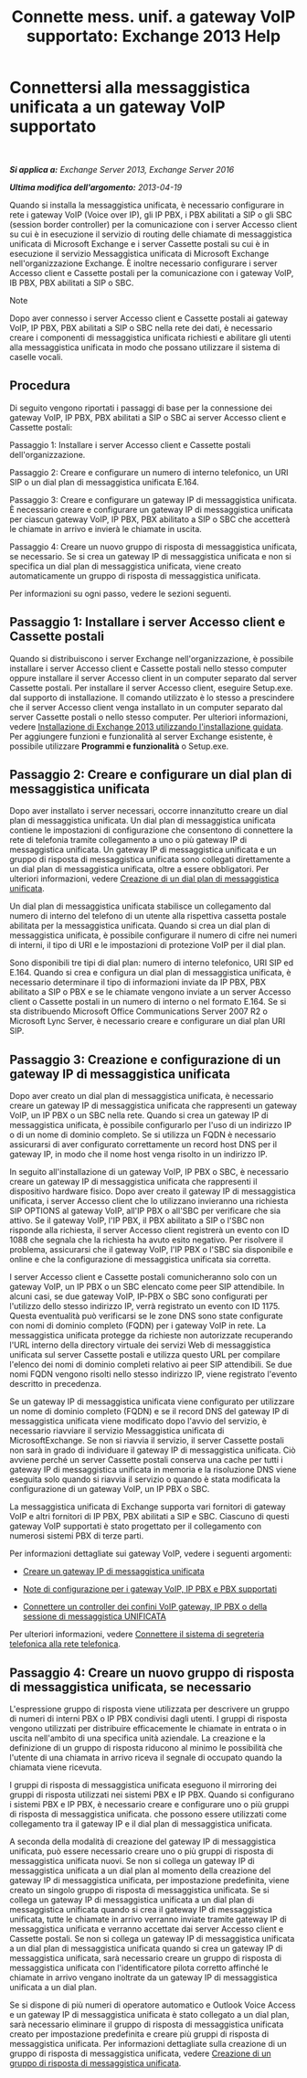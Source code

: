 ﻿---
title: 'Connette mess. unif. a gateway VoIP supportato: Exchange 2013 Help'
TOCTitle: Connettersi alla messaggistica unificata a un gateway VoIP supportato
ms:assetid: b8dfc8bd-2ee5-418d-b0a4-4fa2ec7e2a2e
ms:mtpsurl: https://technet.microsoft.com/it-it/library/Bb124360(v=EXCHG.150)
ms:contentKeyID: 50555672
ms.date: 05/22/2018
mtps_version: v=EXCHG.150
ms.translationtype: MT
---

# Connettersi alla messaggistica unificata a un gateway VoIP supportato

 

_**Si applica a:** Exchange Server 2013, Exchange Server 2016_

_**Ultima modifica dell'argomento:** 2013-04-19_

Quando si installa la messaggistica unificata, è necessario configurare in rete i gateway VoIP (Voice over IP), gli IP PBX, i PBX abilitati a SIP o gli SBC (session border controller) per la comunicazione con i server Accesso client su cui è in esecuzione il servizio di routing delle chiamate di messaggistica unificata di Microsoft Exchange e i server Cassette postali su cui è in esecuzione il servizio Messaggistica unificata di Microsoft Exchange nell'organizzazione Exchange. È inoltre necessario configurare i server Accesso client e Cassette postali per la comunicazione con i gateway VoIP, IB PBX, PBX abilitati a SIP o SBC.


> [!NOTE]
> Dopo aver connesso i server Accesso client e Cassette postali ai gateway VoIP, IP PBX, PBX abilitati a SIP o SBC nella rete dei dati, è necessario creare i componenti di messaggistica unificata richiesti e abilitare gli utenti alla messaggistica unificata in modo che possano utilizzare il sistema di caselle vocali.



## Procedura

Di seguito vengono riportati i passaggi di base per la connessione dei gateway VoIP, IP PBX, PBX abilitati a SIP o SBC ai server Accesso client e Cassette postali:

Passaggio 1: Installare i server Accesso client e Cassette postali dell'organizzazione.

Passaggio 2: Creare e configurare un numero di interno telefonico, un URI SIP o un dial plan di messaggistica unificata E.164.

Passaggio 3: Creare e configurare un gateway IP di messaggistica unificata. È necessario creare e configurare un gateway IP di messaggistica unificata per ciascun gateway VoIP, IP PBX, PBX abilitato a SIP o SBC che accetterà le chiamate in arrivo e invierà le chiamate in uscita.

Passaggio 4: Creare un nuovo gruppo di risposta di messaggistica unificata, se necessario. Se si crea un gateway IP di messaggistica unificata e non si specifica un dial plan di messaggistica unificata, viene creato automaticamente un gruppo di risposta di messaggistica unificata.

Per informazioni su ogni passo, vedere le sezioni seguenti.

## Passaggio 1: Installare i server Accesso client e Cassette postali

Quando si distribuiscono i server Exchange nell'organizzazione, è possibile installare i server Accesso client e Cassette postali nello stesso computer oppure installare il server Accesso client in un computer separato dal server Cassette postali. Per installare il server Accesso client, eseguire Setup.exe. dal supporto di installazione. Il comando utilizzato è lo stesso a prescindere che il server Accesso client venga installato in un computer separato dal server Cassette postali o nello stesso computer. Per ulteriori informazioni, vedere [Installazione di Exchange 2013 utilizzando l'installazione guidata](install-exchange-2013-using-the-setup-wizard-exchange-2013-help.md). Per aggiungere funzioni e funzionalità al server Exchange esistente, è possibile utilizzare **Programmi e funzionalità** o Setup.exe.

## Passaggio 2: Creare e configurare un dial plan di messaggistica unificata

Dopo aver installato i server necessari, occorre innanzitutto creare un dial plan di messaggistica unificata. Un dial plan di messaggistica unificata contiene le impostazioni di configurazione che consentono di connettere la rete di telefonia tramite collegamento a uno o più gateway IP di messaggistica unificata. Un gateway IP di messaggistica unificata e un gruppo di risposta di messaggistica unificata sono collegati direttamente a un dial plan di messaggistica unificata, oltre a essere obbligatori. Per ulteriori informazioni, vedere [Creazione di un dial plan di messaggistica unificata](https://docs.microsoft.com/it-it/exchange/voice-mail-unified-messaging/connect-voice-mail-system/create-um-dial-plan).

Un dial plan di messaggistica unificata stabilisce un collegamento dal numero di interno del telefono di un utente alla rispettiva cassetta postale abilitata per la messaggistica unificata. Quando si crea un dial plan di messaggistica unificata, è possibile configurare il numero di cifre nei numeri di interni, il tipo di URI e le impostazioni di protezione VoIP per il dial plan.

Sono disponibili tre tipi di dial plan: numero di interno telefonico, URI SIP ed E.164. Quando si crea e configura un dial plan di messaggistica unificata, è necessario determinare il tipo di informazioni inviate da IP PBX, PBX abilitato a SIP o PBX e se le chiamate vengono inviate a un server Accesso client o Cassette postali in un numero di interno o nel formato E.164. Se si sta distribuendo Microsoft Office Communications Server 2007 R2 o Microsoft Lync Server, è necessario creare e configurare un dial plan URI SIP.

## Passaggio 3: Creazione e configurazione di un gateway IP di messaggistica unificata

Dopo aver creato un dial plan di messaggistica unificata, è necessario creare un gateway IP di messaggistica unificata che rappresenti un gateway VoIP, un IP PBX o un SBC nella rete. Quando si crea un gateway IP di messaggistica unificata, è possibile configurarlo per l'uso di un indirizzo IP o di un nome di dominio completo. Se si utilizza un FQDN è necessario assicurarsi di aver configurato correttamente un record host DNS per il gateway IP, in modo che il nome host venga risolto in un indirizzo IP.

In seguito all'installazione di un gateway VoIP, IP PBX o SBC, è necessario creare un gateway IP di messaggistica unificata che rappresenti il dispositivo hardware fisico. Dopo aver creato il gateway IP di messaggistica unificata, i server Accesso client che lo utilizzano invieranno una richiesta SIP OPTIONS al gateway VoIP, all'IP PBX o all'SBC per verificare che sia attivo. Se il gateway VoIP, l'IP PBX, il PBX abilitato a SIP o l'SBC non risponde alla richiesta, il server Accesso client registrerà un evento con ID 1088 che segnala che la richiesta ha avuto esito negativo. Per risolvere il problema, assicurarsi che il gateway VoIP, l'IP PBX o l'SBC sia disponibile e online e che la configurazione di messaggistica unificata sia corretta.

I server Accesso client e Cassette postali comunicheranno solo con un gateway VoIP, un IP PBX o un SBC elencato come peer SIP attendibile. In alcuni casi, se due gateway VoIP, IP-PBX o SBC sono configurati per l'utilizzo dello stesso indirizzo IP, verrà registrato un evento con ID 1175. Questa eventualità può verificarsi se le zone DNS sono state configurate con nomi di dominio completo (FQDN) per i gateway VoIP in rete. La messaggistica unificata protegge da richieste non autorizzate recuperando l'URL interno della directory virtuale dei servizi Web di messaggistica unificata sul server Cassette postali e utilizza questo URL per compilare l'elenco dei nomi di dominio completi relativo ai peer SIP attendibili. Se due nomi FQDN vengono risolti nello stesso indirizzo IP, viene registrato l'evento descritto in precedenza.

Se un gateway IP di messaggistica unificata viene configurato per utilizzare un nome di dominio completo (FQDN) e se il record DNS del gateway IP di messaggistica unificata viene modificato dopo l'avvio del servizio, è necessario riavviare il servizio Messaggistica unificata di MicrosoftExchange. Se non si riavvia il servizio, il server Cassette postali non sarà in grado di individuare il gateway IP di messaggistica unificata. Ciò avviene perché un server Cassette postali conserva una cache per tutti i gateway IP di messaggistica unificata in memoria e la risoluzione DNS viene eseguita solo quando si riavvia il servizio o quando è stata modificata la configurazione di un gateway VoIP, un IP PBX o SBC.

La messaggistica unificata di Exchange supporta vari fornitori di gateway VoIP e altri fornitori di IP PBX, PBX abilitati a SIP e SBC. Ciascuno di questi gateway VoIP supportati è stato progettato per il collegamento con numerosi sistemi PBX di terze parti.

Per informazioni dettagliate sui gateway VoIP, vedere i seguenti argomenti:

  - [Creare un gateway IP di messaggistica unificata](create-a-um-ip-gateway-exchange-2013-help.md)

  - [Note di configurazione per i gateway VoIP, IP PBX e PBX supportati](https://docs.microsoft.com/it-it/exchange/voice-mail-unified-messaging/telephone-system-integration-with-um/configuration-notes-for-voip-gateways)

  - [Connettere un controller dei confini VoIP gateway, IP PBX o della sessione di messaggistica UNIFICATA](connect-a-voip-gateway-ip-pbx-or-session-border-controller-to-um-exchange-2013-help.md)

Per ulteriori informazioni, vedere [Connettere il sistema di segreteria telefonica alla rete telefonica](connect-your-voice-mail-system-to-your-telephone-network-exchange-2013-help.md).

## Passaggio 4: Creare un nuovo gruppo di risposta di messaggistica unificata, se necessario

L'espressione gruppo di risposta viene utilizzata per descrivere un gruppo di numeri di interni PBX o IP PBX condivisi dagli utenti. I gruppi di risposta vengono utilizzati per distribuire efficacemente le chiamate in entrata o in uscita nell'ambito di una specifica unità aziendale. La creazione e la definizione di un gruppo di risposta riducono al minimo le possibilità che l'utente di una chiamata in arrivo riceva il segnale di occupato quando la chiamata viene ricevuta.

I gruppi di risposta di messaggistica unificata eseguono il mirroring dei gruppi di risposta utilizzati nei sistemi PBX e IP PBX. Quando si configurano i sistemi PBX e IP PBX, è necessario creare e configurare uno o più gruppi di risposta di messaggistica unificata. che possono essere utilizzati come collegamento tra il gateway IP e il dial plan di messaggistica unificata.

A seconda della modalità di creazione del gateway IP di messaggistica unificata, può essere necessario creare uno o più gruppi di risposta di messaggistica unificata nuovi. Se non si collega un gateway IP di messaggistica unificata a un dial plan al momento della creazione del gateway IP di messaggistica unificata, per impostazione predefinita, viene creato un singolo gruppo di risposta di messaggistica unificata. Se si collega un gateway IP di messaggistica unificata a un dial plan di messaggistica unificata quando si crea il gateway IP di messaggistica unificata, tutte le chiamate in arrivo verranno inviate tramite gateway IP di messaggistica unificata e verranno accettate dai server Accesso client e Cassette postali. Se non si collega un gateway IP di messaggistica unificata a un dial plan di messaggistica unificata quando si crea un gateway IP di messaggistica unificata, sarà necessario creare un gruppo di risposta di messaggistica unificata con l'identificatore pilota corretto affinché le chiamate in arrivo vengano inoltrate da un gateway IP di messaggistica unificata a un dial plan.

Se si dispone di più numeri di operatore automatico e Outlook Voice Access e un gateway IP di messaggistica unificata è stato collegato a un dial plan, sarà necessario eliminare il gruppo di risposta di messaggistica unificata creato per impostazione predefinita e creare più gruppi di risposta di messaggistica unificata. Per informazioni dettagliate sulla creazione di un gruppo di risposta di messaggistica unificata, vedere [Creazione di un gruppo di risposta di messaggistica unificata](https://docs.microsoft.com/it-it/exchange/voice-mail-unified-messaging/connect-voice-mail-system/create-um-hunt-group).

